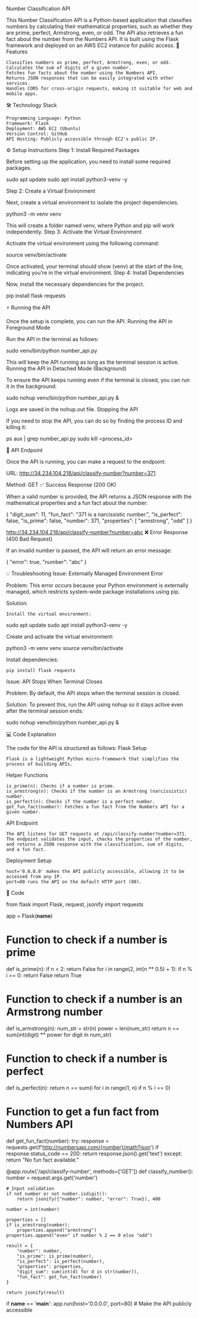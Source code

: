 Number Classification API

This Number Classification API is a Python-based application that classifies numbers by calculating their mathematical properties, such as whether they are prime, perfect, Armstrong, even, or odd. The API also retrieves a fun fact about the number from the Numbers API. It is built using the Flask framework and deployed on an AWS EC2 instance for public access.
🚀 Features

    Classifies numbers as prime, perfect, Armstrong, even, or odd.
    Calculates the sum of digits of a given number.
    Fetches fun facts about the number using the Numbers API.
    Returns JSON responses that can be easily integrated with other services.
    Handles CORS for cross-origin requests, making it suitable for web and mobile apps.

🛠️ Technology Stack

    Programming Language: Python
    Framework: Flask
    Deployment: AWS EC2 (Ubuntu)
    Version Control: GitHub
    API Hosting: Publicly accessible through EC2's public IP.

⚙️ Setup Instructions
Step 1: Install Required Packages

Before setting up the application, you need to install some required packages.

sudo apt update
sudo apt install python3-venv -y

Step 2: Create a Virtual Environment

Next, create a virtual environment to isolate the project dependencies.

python3 -m venv venv

This will create a folder named venv, where Python and pip will work independently.
Step 3: Activate the Virtual Environment

Activate the virtual environment using the following command:

source venv/bin/activate

Once activated, your terminal should show (venv) at the start of the line, indicating you're in the virtual environment.
Step 4: Install Dependencies

Now, install the necessary dependencies for the project.

pip install flask requests

⚡ Running the API

Once the setup is complete, you can run the API.
Running the API in Foreground Mode

Run the API in the terminal as follows:

sudo venv/bin/python number_api.py

This will keep the API running as long as the terminal session is active.
Running the API in Detached Mode (Background)

To ensure the API keeps running even if the terminal is closed, you can run it in the background:

sudo nohup venv/bin/python number_api.py &

Logs are saved in the nohup.out file.
Stopping the API

If you need to stop the API, you can do so by finding the process ID and killing it:

ps aux | grep number_api.py
sudo kill <process_id>

📡 API Endpoint

Once the API is running, you can make a request to the endpoint:

URL: http://34.234.104.218/api/classify-number?number=371

Method: GET
✅ Success Response (200 OK)

When a valid number is provided, the API returns a JSON response with the mathematical properties and a fun fact about the number:

{
  "digit_sum": 11,
  "fun_fact": "371 is a narcissistic number.",
  "is_perfect": false,
  "is_prime": false,
  "number": 371,
  "properties": [
    "armstrong",
    "odd"
  ]
}

http://34.234.104.218/api/classify-number?number=abc
❌ Error Response (400 Bad Request)

If an invalid number is passed, the API will return an error message:

{
  "error": true,
  "number": "abc"
}

💡 Troubleshooting
Issue: Externally Managed Environment Error

Problem: This error occurs because your Python environment is externally managed, which restricts system-wide package installations using pip.

Solution:

    Install the virtual environment:

sudo apt update
sudo apt install python3-venv -y

Create and activate the virtual environment:

python3 -m venv venv
source venv/bin/activate

Install dependencies:

    pip install flask requests

Issue: API Stops When Terminal Closes

Problem: By default, the API stops when the terminal session is closed.

Solution: To prevent this, run the API using nohup so it stays active even after the terminal session ends:

sudo nohup venv/bin/python number_api.py &

💻 Code Explanation

The code for the API is structured as follows:
Flask Setup

    Flask is a lightweight Python micro-framework that simplifies the process of building APIs.

Helper Functions

    is_prime(n): Checks if a number is prime.
    is_armstrong(n): Checks if the number is an Armstrong (narcissistic) number.
    is_perfect(n): Checks if the number is a perfect number.
    get_fun_fact(number): Fetches a fun fact from the Numbers API for a given number.

API Endpoint

    The API listens for GET requests at /api/classify-number?number=371.
    The endpoint validates the input, checks the properties of the number, and returns a JSON response with the classification, sum of digits, and a fun fact.

Deployment Setup

    host='0.0.0.0' makes the API publicly accessible, allowing it to be accessed from any IP.
    port=80 runs the API on the default HTTP port (80).

📁 Code

from flask import Flask, request, jsonify
import requests

app = Flask(__name__)

# Function to check if a number is prime
def is_prime(n):
    if n < 2:
        return False
    for i in range(2, int(n ** 0.5) + 1):
        if n % i == 0:
            return False
    return True

# Function to check if a number is an Armstrong number
def is_armstrong(n):
    num_str = str(n)
    power = len(num_str)
    return n == sum(int(digit) ** power for digit in num_str)

# Function to check if a number is perfect
def is_perfect(n):
    return n == sum(i for i in range(1, n) if n % i == 0)

# Function to get a fun fact from Numbers API
def get_fun_fact(number):
    try:
        response = requests.get(f'http://numbersapi.com/{number}/math?json')
        if response.status_code == 200:
            return response.json().get('text')
    except:
        return "No fun fact available."

@app.route('/api/classify-number', methods=['GET'])
def classify_number():
    number = request.args.get('number')

    # Input validation
    if not number or not number.isdigit():
        return jsonify({"number": number, "error": True}), 400

    number = int(number)
    
    properties = []
    if is_armstrong(number):
        properties.append("armstrong")
    properties.append("even" if number % 2 == 0 else "odd")

    result = {
        "number": number,
        "is_prime": is_prime(number),
        "is_perfect": is_perfect(number),
        "properties": properties,
        "digit_sum": sum(int(d) for d in str(number)),
        "fun_fact": get_fun_fact(number)
    }

    return jsonify(result)

if __name__ == '__main__':
    app.run(host='0.0.0.0', port=80)  # Make the API publicly accessible

